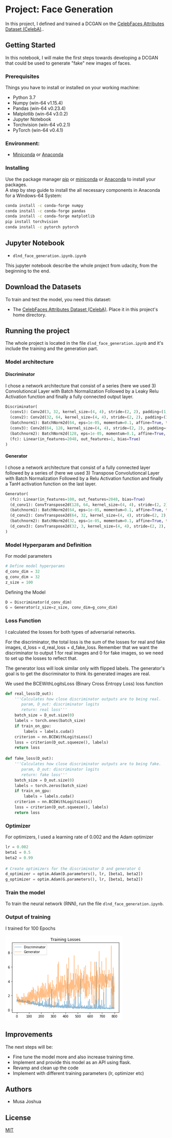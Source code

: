 # Project: Face Generation

In this project, I defined and trained a DCGAN on the [CelebFaces Attributes Dataset (CelebA)](https://s3.amazonaws.com/video.udacity-data.com/topher/2018/November/5be7eb6f_processed-celeba-small/processed-celeba-small.zip)..

## Getting Started

In this notebook, I will make the first steps towards developing a DCGAN that could be used to generate "fake"  new images of faces.


### Prerequisites

Things you have to install or installed on your working machine:

* Python 3.7
* Numpy (win-64 v1.15.4)
* Pandas (win-64 v0.23.4)
* Matplotlib (win-64 v3.0.2)
* Jupyter Notebook
* Torchvision (win-64 v0.2.1)
* PyTorch (win-64 v0.4.1)

### Environment:
* [Miniconda](https://conda.io/miniconda.html) or [Anaconda](https://www.anaconda.com/download/)

### Installing

Use the package manager [pip](https://pip.pypa.io/en/stable/) or
[miniconda](https://conda.io/miniconda.html) or [Anaconda](https://www.anaconda.com/download/) to install your packages.  
A step by step guide to install the all necessary components in Anaconda for a Windows-64 System:
```bash
conda install -c conda-forge numpy
conda install -c conda-forge pandas
conda install -c conda-forge matplotlib
pip install torchvision
conda install -c pytorch pytorch
```

## Jupyter Notebook
* `dlnd_face_generation.ipynb.ipynb`

This jupyter notebook describe the whole project from udacity, from the beginning to the end.

## Download the Datasets

To train and test the model, you need this dataset:

* The [CelebFaces Attributes Dataset (CelebA)](https://s3.amazonaws.com/video.udacity-data.com/topher/2018/November/5be7eb6f_processed-celeba-small/processed-celeba-small.zip).
Place it in this project's home directory.


## Running the project

The whole project is located in the file `dlnd_face_generation.ipynb` and it's include the training and the generation part.

### Model architecture

#### Discriminator

I chose a network architecture that consist of a series (here we used 3) Convolutioncal Layer with Batch Normalization Followed by a Leaky Relu Activation function and finally a fully connected output layer.

```python
Discriminator(
  (conv1): Conv2d(3, 32, kernel_size=(4, 4), stride=(2, 2), padding=(1, 1), bias=False)
  (conv2): Conv2d(32, 64, kernel_size=(4, 4), stride=(2, 2), padding=(1, 1), bias=False)
  (batchnorm1): BatchNorm2d(64, eps=1e-05, momentum=0.1, affine=True, track_running_stats=True)
  (conv3): Conv2d(64, 128, kernel_size=(4, 4), stride=(2, 2), padding=(1, 1), bias=False)
  (batchnorm2): BatchNorm2d(128, eps=1e-05, momentum=0.1, affine=True, track_running_stats=True)
  (fc): Linear(in_features=2048, out_features=1, bias=True)
)
```

#### Generator

I chose a network architecture that consist of a fully connected layer followed by a series of (here we used 3) Transpose Convolutioncal Layer with Batch Normalization Followed by a Relu Activation function and finally a TanH activation function on the last layer.

```python
Generator(
  (fc): Linear(in_features=100, out_features=2048, bias=True)
  (d_conv1): ConvTranspose2d(128, 64, kernel_size=(4, 4), stride=(2, 2), padding=(1, 1), bias=False)
  (batchnorm1): BatchNorm2d(64, eps=1e-05, momentum=0.1, affine=True, track_running_stats=True)
  (d_conv2): ConvTranspose2d(64, 32, kernel_size=(4, 4), stride=(2, 2), padding=(1, 1), bias=False)
  (batchnorm2): BatchNorm2d(32, eps=1e-05, momentum=0.1, affine=True, track_running_stats=True)
  (d_conv3): ConvTranspose2d(32, 3, kernel_size=(4, 4), stride=(2, 2), padding=(1, 1), bias=False)
)
```
### Model Hyperparam and Definition
For model parameters
```python
# Define model hyperparams
d_conv_dim = 32
g_conv_dim = 32
z_size = 100
```

Defining the Model
```python
D = Discriminator(d_conv_dim)
G = Generator(z_size=z_size, conv_dim=g_conv_dim)
```

### Loss Function
I calculated the losses for both types of adversarial networks.

For the discriminator, the total loss is the sum of the losses for real and fake images, d_loss = d_real_loss + d_fake_loss.
Remember that we want the discriminator to output 1 for real images and 0 for fake images, so we need to set up the losses to reflect that.

The generator loss will look similar only with flipped labels. The generator's goal is to get the discriminator to think its generated images are real.

We used the BCEWithLogitsLoss (Binary Cross Entropy Loss) loss function

```python
def real_loss(D_out):
    '''Calculates how close discriminator outputs are to being real.
       param, D_out: discriminator logits
       return: real loss'''
    batch_size = D_out.size(0)
    labels = torch.ones(batch_size)
    if train_on_gpu:
        labels = labels.cuda()
    criterion = nn.BCEWithLogitsLoss()
    loss = criterion(D_out.squeeze(), labels)
    return loss

def fake_loss(D_out):
    '''Calculates how close discriminator outputs are to being fake.
       param, D_out: discriminator logits
       return: fake loss'''
    batch_size = D_out.size(0)
    labels = torch.zeros(batch_size)
    if train_on_gpu:
        labels = labels.cuda()
    criterion = nn.BCEWithLogitsLoss()
    loss = criterion(D_out.squeeze(), labels)
    return loss
```

### Optimizer
For optimizers, I used a learning rate of 0.002 and the Adam optimizer

```Python
lr = 0.002
beta1 = 0.5
beta2 = 0.99

# Create optimizers for the discriminator D and generator G
d_optimizer = optim.Adam(D.parameters(), lr, [beta1, beta2])
g_optimizer = optim.Adam(G.parameters(), lr, [beta1, beta2])
```

### Train the model

To train the neural network (RNN), run the file `dlnd_face_generation.ipynb`.


### Output of training

I trained for 100 Epochs

![training loss](./assets/training_loss.png)

## Improvements

The next steps will be:
* Fine tune the model more and also increase training time.
* Implement and provide this model as an API using flask.
* Revamp and clean up the code
* Implement with different training parameters (lr, optimizer etc)

## Authors

* Musa Joshua

## License
[MIT](https://choosealicense.com/licenses/mit/)
